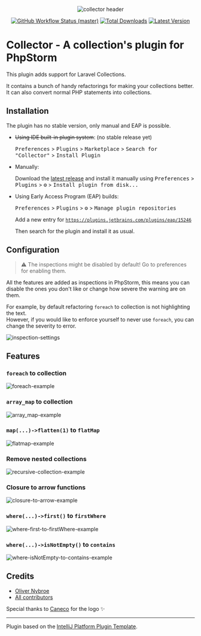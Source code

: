 <!-- Plugin description -->
<p align="center">
    <img src="https://github.com/olivernybroe/collector-intellij/blob/main/art/header.png?raw=1" alt="collector header">
    <p align="center">
        <a href="https://github.com/olivernybroe/collections-intellij"><img alt="GitHub Workflow Status (master)" src="https://github.com/olivernybroe/collections-intellij/workflows/Build/badge.svg"></a>
        <a href="https://plugins.jetbrains.com/plugin/15246"><img alt="Total Downloads" src="https://img.shields.io/jetbrains/plugin/d/15246"></a>
        <a href="https://plugins.jetbrains.com/plugin/15246"><img alt="Latest Version" src="https://img.shields.io/jetbrains/plugin/v/15246"></a>
    </p>
</p>

# Collector - A collection's plugin for PhpStorm

This plugin adds support for Laravel Collections.

It contains a bunch of handy refactorings for making your collections better.
It can also convert normal PHP statements into collections.

## Installation
The plugin has no stable version, only manual and EAP is possible.


- ~~Using IDE built-in plugin system~~: (no stable release yet)

  <kbd>Preferences</kbd> > <kbd>Plugins</kbd> > <kbd>Marketplace</kbd> > <kbd>Search for "Collector"</kbd> >
  <kbd>Install Plugin</kbd>

- Manually:

  Download the [latest release](https://github.com/olivernybroe/collections-intellij/releases/latest) and install it manually using
  <kbd>Preferences</kbd> > <kbd>Plugins</kbd> > <kbd>⚙️</kbd> > <kbd>Install plugin from disk...</kbd>

- Using Early Access Program (EAP) builds:

  <kbd>Preferences</kbd> > <kbd>Plugins</kbd> > <kbd>⚙️</kbd> > <kbd>Manage plugin repositories</kbd>

  Add a new entry for [`https://plugins.jetbrains.com/plugins/eap/15246`](https://plugins.jetbrains.com/plugins/eap/15246)

  Then search for the plugin and install it as usual.

## Configuration
> :warning: The inspections might be disabled by default! Go to preferences for enabling them.

All the features are added as inspections in PhpStorm, this means you can disable
the ones you don't like or change how severe the warning are on them.  

For example, by default refactoring `foreach` to collection is not highlighting the text.  
However, if you would like to enforce yourself to never use `foreach`, you can change the severity to error.

![inspection-settings](https://github.com/olivernybroe/collector-intellij/blob/main/art/usage/inspection.jpg?raw=1)

## Features

### `foreach` to collection
![foreach-example](https://github.com/olivernybroe/collector-intellij/blob/main/art/usage/foreach.gif?raw=1)

### `array_map` to collection
![array_map-example](https://github.com/olivernybroe/collector-intellij/blob/main/art/usage/array_map.gif?raw=1)

### `map(...)->flatten(1)` to `flatMap`
![flatmap-example](https://github.com/olivernybroe/collector-intellij/blob/main/art/usage/flatmap.gif?raw=1)

### Remove nested collections
![recursive-collection-example](https://github.com/olivernybroe/collector-intellij/blob/main/art/usage/recursiveCollection.gif?raw=1)

### Closure to arrow functions
![closure-to-arrow-example](https://github.com/olivernybroe/collector-intellij/blob/main/art/usage/closureToArrow.gif?raw=1)

### `where(...)->first()` to `firstWhere`
![where-first-to-firstWhere-example](https://github.com/olivernybroe/collector-intellij/blob/main/art/usage/where-first-to-firstWhere.gif?raw=1)

### `where(...)->isNotEmpty()` to `contains`
![where-isNotEmpty-to-contains-example](https://github.com/olivernybroe/collector-intellij/blob/main/art/usage/whereIsNotEmpty-to-contains.gif?raw=1)

## Credits

- [Oliver Nybroe](https://github.com/olivernybroe)
- [All contributors](https://github.com/olivernybroe/collector-intellij/contributors)

Special thanks to [Caneco](https://twitter.com/caneco) for the logo ✨

<!-- Plugin description end -->

---
Plugin based on the [IntelliJ Platform Plugin Template][template].

[template]: https://github.com/JetBrains/intellij-platform-plugin-template
